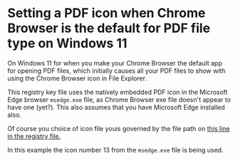# Setting a PDF icon when Chrome Browser is the default for PDF file type on Windows 11
On Windows 11 for when you make your Chrome Browser the default app for opening PDF files, which initially causes all your PDF files to show with using the Chrome Browser icon in File Explorer.

This registry key file uses the natively embedded PDF icon in the Microsoft Edge browser `msedge.exe` file, as Chrome Browser exe file doesn't appear to have one (yet?). This also assumes that you have Microsoft Edge installed also.

Of course you choice of icon file youis governed by the file path on [this line in the registry file.](HKCR-HKLM-for-ChromePDF.reg#L16)

In this example the icon number 13 from the `msedge.exe` file is being used.
